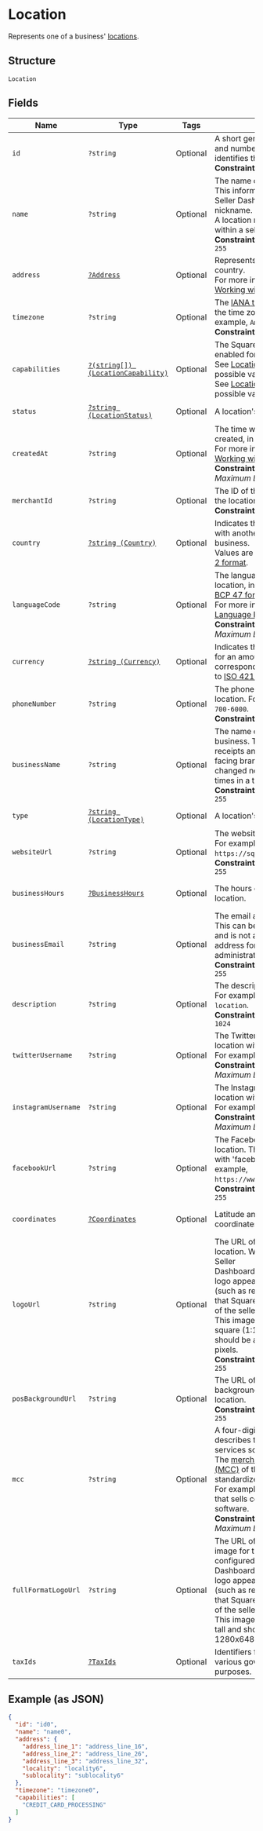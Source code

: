
# Location

Represents one of a business' [locations](https://developer.squareup.com/docs/locations-api).

## Structure

`Location`

## Fields

| Name | Type | Tags | Description | Getter | Setter |
|  --- | --- | --- | --- | --- | --- |
| `id` | `?string` | Optional | A short generated string of letters and numbers that uniquely identifies this location instance.<br>**Constraints**: *Maximum Length*: `32` | getId(): ?string | setId(?string id): void |
| `name` | `?string` | Optional | The name of the location.<br>This information appears in the Seller Dashboard as the nickname.<br>A location name must be unique within a seller account.<br>**Constraints**: *Maximum Length*: `255` | getName(): ?string | setName(?string name): void |
| `address` | [`?Address`](../../doc/models/address.md) | Optional | Represents a postal address in a country.<br>For more information, see [Working with Addresses](https://developer.squareup.com/docs/build-basics/working-with-addresses). | getAddress(): ?Address | setAddress(?Address address): void |
| `timezone` | `?string` | Optional | The [IANA time zone](https://www.iana.org/time-zones) identifier for<br>the time zone of the location. For example, `America/Los_Angeles`.<br>**Constraints**: *Maximum Length*: `30` | getTimezone(): ?string | setTimezone(?string timezone): void |
| `capabilities` | [`?(string[]) (LocationCapability)`](../../doc/models/location-capability.md) | Optional | The Square features that are enabled for the location.<br>See [LocationCapability](entity:LocationCapability) for possible values.<br>See [LocationCapability](#type-locationcapability) for possible values | getCapabilities(): ?array | setCapabilities(?array capabilities): void |
| `status` | [`?string (LocationStatus)`](../../doc/models/location-status.md) | Optional | A location's status. | getStatus(): ?string | setStatus(?string status): void |
| `createdAt` | `?string` | Optional | The time when the location was created, in RFC 3339 format.<br>For more information, see [Working with Dates](https://developer.squareup.com/docs/build-basics/working-with-dates).<br>**Constraints**: *Minimum Length*: `20`, *Maximum Length*: `25` | getCreatedAt(): ?string | setCreatedAt(?string createdAt): void |
| `merchantId` | `?string` | Optional | The ID of the merchant that owns the location.<br>**Constraints**: *Maximum Length*: `32` | getMerchantId(): ?string | setMerchantId(?string merchantId): void |
| `country` | [`?string (Country)`](../../doc/models/country.md) | Optional | Indicates the country associated with another entity, such as a business.<br>Values are in [ISO 3166-1-alpha-2 format](http://www.iso.org/iso/home/standards/country_codes.htm). | getCountry(): ?string | setCountry(?string country): void |
| `languageCode` | `?string` | Optional | The language associated with the location, in<br>[BCP 47 format](https://tools.ietf.org/html/bcp47#appendix-A).<br>For more information, see [Language Preferences](https://developer.squareup.com/docs/build-basics/general-considerations/language-preferences).<br>**Constraints**: *Minimum Length*: `2`, *Maximum Length*: `5` | getLanguageCode(): ?string | setLanguageCode(?string languageCode): void |
| `currency` | [`?string (Currency)`](../../doc/models/currency.md) | Optional | Indicates the associated currency for an amount of money. Values correspond<br>to [ISO 4217](https://wikipedia.org/wiki/ISO_4217). | getCurrency(): ?string | setCurrency(?string currency): void |
| `phoneNumber` | `?string` | Optional | The phone number of the location. For example, `+1 855-700-6000`.<br>**Constraints**: *Maximum Length*: `17` | getPhoneNumber(): ?string | setPhoneNumber(?string phoneNumber): void |
| `businessName` | `?string` | Optional | The name of the location's overall business. This name is present on receipts and other customer-facing branding, and can be changed no more than three times in a twelve-month period.<br>**Constraints**: *Maximum Length*: `255` | getBusinessName(): ?string | setBusinessName(?string businessName): void |
| `type` | [`?string (LocationType)`](../../doc/models/location-type.md) | Optional | A location's type. | getType(): ?string | setType(?string type): void |
| `websiteUrl` | `?string` | Optional | The website URL of the location.  For example, `https://squareup.com`.<br>**Constraints**: *Maximum Length*: `255` | getWebsiteUrl(): ?string | setWebsiteUrl(?string websiteUrl): void |
| `businessHours` | [`?BusinessHours`](../../doc/models/business-hours.md) | Optional | The hours of operation for a location. | getBusinessHours(): ?BusinessHours | setBusinessHours(?BusinessHours businessHours): void |
| `businessEmail` | `?string` | Optional | The email address of the location. This can be unique to the location and is not always the email address for the business owner or administrator.<br>**Constraints**: *Maximum Length*: `255` | getBusinessEmail(): ?string | setBusinessEmail(?string businessEmail): void |
| `description` | `?string` | Optional | The description of the location. For example, `Main Street location`.<br>**Constraints**: *Maximum Length*: `1024` | getDescription(): ?string | setDescription(?string description): void |
| `twitterUsername` | `?string` | Optional | The Twitter username of the location without the '@' symbol. For example, `Square`.<br>**Constraints**: *Minimum Length*: `1`, *Maximum Length*: `15` | getTwitterUsername(): ?string | setTwitterUsername(?string twitterUsername): void |
| `instagramUsername` | `?string` | Optional | The Instagram username of the location without the '@' symbol. For example, `square`.<br>**Constraints**: *Minimum Length*: `1`, *Maximum Length*: `30` | getInstagramUsername(): ?string | setInstagramUsername(?string instagramUsername): void |
| `facebookUrl` | `?string` | Optional | The Facebook profile URL of the location. The URL should begin with 'facebook.com/'. For example, `https://www.facebook.com/square`.<br>**Constraints**: *Maximum Length*: `255` | getFacebookUrl(): ?string | setFacebookUrl(?string facebookUrl): void |
| `coordinates` | [`?Coordinates`](../../doc/models/coordinates.md) | Optional | Latitude and longitude coordinates. | getCoordinates(): ?Coordinates | setCoordinates(?Coordinates coordinates): void |
| `logoUrl` | `?string` | Optional | The URL of the logo image for the location. When configured in the Seller<br>Dashboard (Receipts section), the logo appears on transactions (such as receipts and invoices) that Square generates on behalf of the seller.<br>This image should have a roughly square (1:1) aspect ratio and should be at least 200x200 pixels.<br>**Constraints**: *Maximum Length*: `255` | getLogoUrl(): ?string | setLogoUrl(?string logoUrl): void |
| `posBackgroundUrl` | `?string` | Optional | The URL of the Point of Sale background image for the location.<br>**Constraints**: *Maximum Length*: `255` | getPosBackgroundUrl(): ?string | setPosBackgroundUrl(?string posBackgroundUrl): void |
| `mcc` | `?string` | Optional | A four-digit number that describes the kind of goods or services sold at the location.<br>The [merchant category code (MCC)](https://developer.squareup.com/docs/locations-api#initialize-a-merchant-category-code) of the location as standardized by ISO 18245.<br>For example, `5045`, for a location that sells computer goods and software.<br>**Constraints**: *Minimum Length*: `4`, *Maximum Length*: `4` | getMcc(): ?string | setMcc(?string mcc): void |
| `fullFormatLogoUrl` | `?string` | Optional | The URL of a full-format logo image for the location. When configured in the Seller<br>Dashboard (Receipts section), the logo appears on transactions (such as receipts and invoices) that Square generates on behalf of the seller.<br>This image can be wider than it is tall and should be at least 1280x648 pixels. | getFullFormatLogoUrl(): ?string | setFullFormatLogoUrl(?string fullFormatLogoUrl): void |
| `taxIds` | [`?TaxIds`](../../doc/models/tax-ids.md) | Optional | Identifiers for the location used by various governments for tax purposes. | getTaxIds(): ?TaxIds | setTaxIds(?TaxIds taxIds): void |

## Example (as JSON)

```json
{
  "id": "id0",
  "name": "name0",
  "address": {
    "address_line_1": "address_line_16",
    "address_line_2": "address_line_26",
    "address_line_3": "address_line_32",
    "locality": "locality6",
    "sublocality": "sublocality6"
  },
  "timezone": "timezone0",
  "capabilities": [
    "CREDIT_CARD_PROCESSING"
  ]
}
```

